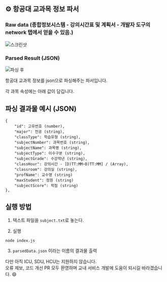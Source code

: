 ## ⚙️ 항공대 교과목 정보 파서

### Raw data (종합정보시스템 - 강의시간표 및 계획서 - 개발자 도구의 network 탭에서 얻을 수 있음.)

![스크린샷](./screenshot.png)

### Parsed Result (JSON)

![파싱 후](./result.png)

항공대 교과목 정보를 json으로 파싱해주는 파서입니다.

각 과목 속성에는 아래 값이 담깁니다.

## 파싱 결과물 예시 (JSON)

```
{
    "id": 고유번호 (number),
    "major": 전공 (string),
    "classType": 학습유형 (string),
    "subjectNumber": 과목번호 (string),
    "subjectName": 과목명 (string),
    "subjectType": 이수구분 (string),
    "subjectGrade": 수강학년 (string),
    "classHour": 강의시간 - [D)TT:MM~D)TT:MM] / (Array),
    "classroom": 강의실 (string),
    "profName": 교수명 (string)
    "maxStudent": 정원 (string)
    "subjectScore": 학점 (string)
},
```

## 실행 방법

1. 텍스트 파일을 `subject.txt`로 놓는다.

2. 실행

```
node index.js
```

3. `parsedData.json` 이라는 이름의 결과물 출력

다만 아직 ICU, SDU, HCU는 지원하지 않습니다.  
오류 제보, 코드 개선 PR 모두 환영하며 교내 서비스 개발에 도움이 되시길 바라겠습니다. 😄
